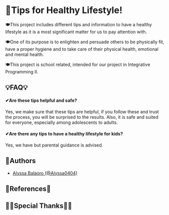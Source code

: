 
# 💪Tips for Healthy Lifestyle!

🍽This project includes different tips and information to have a healthy lifestyle as it is a most significant matter for us to pay attention with.

🍽One of its purpose is to enlighten and persuade others to be physically fit, have a proper hygiene and to take care of their physical health, emotional and mental health.

🍽This project is school related, intended for our project in Integrative Programming II.
    


## 💡FAQ💡

#### ✔Are these tips helpful and safe?

Yes, we make sure that these tips are helpful, if you follow these and trust the process, you will be surprised to the results. Also, it is safe and suited for everyone, especially among adolescents to adults.

#### ✔Are there any tips to have a healthy lifestyle for kids?

Yes, we have but parental guidance is advised.




## 📝Authors

- [Alyssa Balaoro (@Alyssa0404)](https://github.com/Alyssa0404)



## 🔎References🔎

<!-- [Source 1](https://github.com/Alyssa0404)
- [Source 2](https://github.com/Alyssa0404) -->

## 💛💛Special Thanks💛💛
<!--We would like to express our  sincerest gratitude to Sir Anthony Gacis, for doing his best to teach and guide us. Also, for giving this opportunity for us to learn the project versioning.-->

